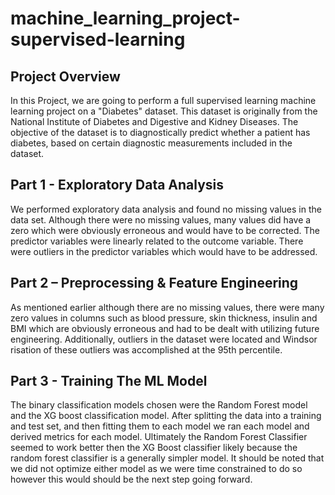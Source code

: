 # machine_learning_project-supervised-learning

## Project Overview
In this Project, we are going to perform a full supervised learning machine learning project on a "Diabetes" dataset. This dataset is originally from the National Institute of Diabetes and Digestive and Kidney Diseases. The objective of the dataset is to diagnostically predict whether a patient has diabetes, based on certain diagnostic measurements included in the dataset.

## Part 1 - Exploratory Data Analysis
We performed exploratory data analysis and found no missing values in the data set. Although there were no missing values, many values did have a zero which were obviously erroneous and would have to be corrected. The predictor variables were linearly related to the outcome variable. There were outliers in the predictor variables which would have to be addressed.

## Part 2 – Preprocessing & Feature Engineering

As mentioned earlier although there are no missing values, there were many zero values in columns such as blood pressure, skin thickness, insulin and BMI which are obviously erroneous and had to be dealt with utilizing future engineering.  Additionally, outliers in the dataset were located and Windsor risation of these outliers was accomplished at the 95th percentile.

## Part 3 - Training The ML Model
The binary classification models chosen were the Random Forest model and the XG boost classification model. After splitting the data into a training and test set, and then fitting them to each model we ran each model and derived metrics for each model. Ultimately the Random Forest Classifier seemed to work better then the XG Boost classifier likely because the random forest classifier is a generally simpler model. It should be noted that we did not optimize either model as we were time constrained to do so however this would should be the next step going forward.
